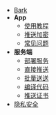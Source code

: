 - [Bark](/#bark)
- **App**
  - [使用教程](/tutorial)
  - [推送加密](/encryption)
  - [常见问题](/faq)
- **服务端**
  - [部署服务](/deploy)
  - [直接推送](/apns)
  - [批量送送](/batch)
  - [编译代码](/build)
  - [推送证书](/cert)
- [隐私安全](/privacy)